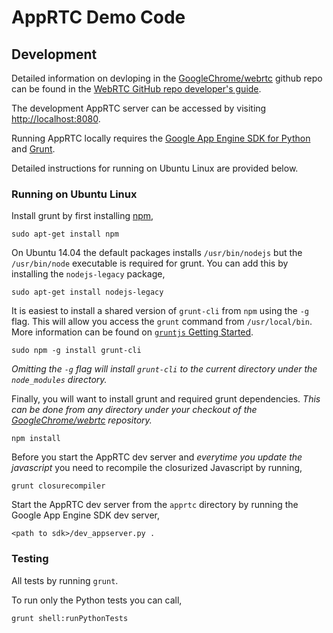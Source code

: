 # AppRTC Demo Code

## Development

Detailed information on devloping in the [GoogleChrome/webrtc](https://github.com/GoogleChrome/webrtc) github repo can be found in the [WebRTC GitHub repo developer's guide](https://docs.google.com/document/d/1tn1t6LW2ffzGuYTK3366w1fhTkkzsSvHsBnOHoDfRzY/edit?pli=1#heading=h.e3366rrgmkdk).

The development AppRTC server can be accessed by visiting [http://localhost:8080](http://localhost:8080).

Running AppRTC locally requires the [Google App Engine SDK for Python](https://cloud.google.com/appengine/downloads#Google_App_Engine_SDK_for_Python) and [Grunt](http://gruntjs.com/).

Detailed instructions for running on Ubuntu Linux are provided below.

### Running on Ubuntu Linux

Install grunt by first installing [npm](https://www.npmjs.com/),

```
sudo apt-get install npm
```

On Ubuntu 14.04 the default packages installs `/usr/bin/nodejs` but the `/usr/bin/node` executable is required for grunt. You can add this by installing the `nodejs-legacy` package,

```
sudo apt-get install nodejs-legacy
```

It is easiest to install a shared version of `grunt-cli` from `npm` using the `-g` flag. This will allow you access the `grunt` command from `/usr/local/bin`. More information can be found on [`gruntjs` Getting Started](http://gruntjs.com/getting-started).

```
sudo npm -g install grunt-cli
```

*Omitting the `-g` flag will install `grunt-cli` to the current directory under the `node_modules` directory.*

Finally, you will want to install grunt and required grunt dependencies. *This can be done from any directory under your checkout of the [GoogleChrome/webrtc](https://github.com/GoogleChrome/webrtc) repository.*

```
npm install
```

Before you start the AppRTC dev server and *everytime you update the javascript* you need to recompile the closurized Javascript by running,

```
grunt closurecompiler
```

Start the AppRTC dev server from the `apprtc` directory by running the Google App Engine SDK dev server,

```
<path to sdk>/dev_appserver.py .
```

### Testing

All tests by running `grunt`.

To run only the Python tests you can call,

```
grunt shell:runPythonTests
```


